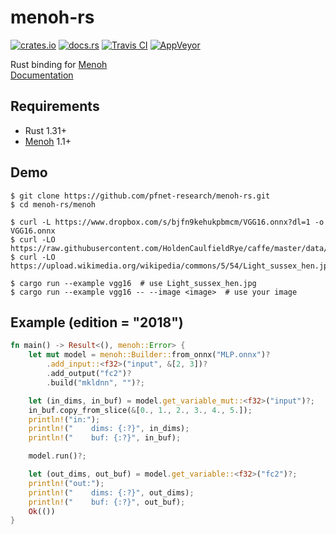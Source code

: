 # menoh-rs

[![crates.io](https://img.shields.io/crates/v/menoh.svg)](https://crates.io/crates/menoh)
[![docs.rs](https://docs.rs/menoh/badge.svg)](https://docs.rs/menoh)
[![Travis CI](https://travis-ci.org/pfnet-research/menoh-rs.svg?branch=master)](https://travis-ci.org/pfnet-research/menoh-rs)
[![AppVeyor](https://ci.appveyor.com/api/projects/status/y33xqwwlhtarirwd/branch/master?svg=true)](https://ci.appveyor.com/project/pfnet-research/menoh-rs/branch/master)

Rust binding for [Menoh](https://github.com/pfnet-research/menoh)  
[Documentation](https://docs.rs/menoh)

## Requirements
- Rust 1.31+
- [Menoh](https://github.com/pfnet-research/menoh) 1.1+

## Demo

```
$ git clone https://github.com/pfnet-research/menoh-rs.git
$ cd menoh-rs/menoh

$ curl -L https://www.dropbox.com/s/bjfn9kehukpbmcm/VGG16.onnx?dl=1 -o VGG16.onnx
$ curl -LO https://raw.githubusercontent.com/HoldenCaulfieldRye/caffe/master/data/ilsvrc12/synset_words.txt
$ curl -LO https://upload.wikimedia.org/wikipedia/commons/5/54/Light_sussex_hen.jpg

$ cargo run --example vgg16  # use Light_sussex_hen.jpg
$ cargo run --example vgg16 -- --image <image>  # use your image
```

## Example (edition = "2018")

```rust
fn main() -> Result<(), menoh::Error> {
    let mut model = menoh::Builder::from_onnx("MLP.onnx")?
        .add_input::<f32>("input", &[2, 3])?
        .add_output("fc2")?
        .build("mkldnn", "")?;

    let (in_dims, in_buf) = model.get_variable_mut::<f32>("input")?;
    in_buf.copy_from_slice(&[0., 1., 2., 3., 4., 5.]);
    println!("in:");
    println!("    dims: {:?}", in_dims);
    println!("    buf: {:?}", in_buf);

    model.run()?;

    let (out_dims, out_buf) = model.get_variable::<f32>("fc2")?;
    println!("out:");
    println!("    dims: {:?}", out_dims);
    println!("    buf: {:?}", out_buf);
    Ok(())
}
```
